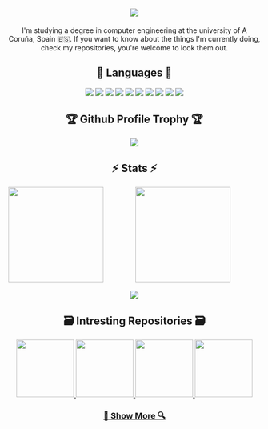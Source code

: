 <div align="center">

<h1>
    <img src="https://readme-typing-svg.herokuapp.com/?lines=Hello,+There!+👋;This+is+Brais+:);Nice+to+meet+you!&size=30&color=F762EA&center=true&vCenter=true">
</h1>

I'm studying a degree in computer engineering at the university of A Coruña, Spain 🇪🇸. If you want to know about the things I'm currently doing, check my repositories, you're welcome to look them out.

## 💬 Languages 💬

![](<https://img.shields.io/badge/-C-000?&logo=C>)
![](<https://img.shields.io/badge/-OCaml-000?&logo=OCaml>)
![](<https://img.shields.io/badge/-Python-000?&logo=Python>)
![](<https://img.shields.io/badge/-Flutter-02569B?logo=Flutter&logoColor=white&style=flat&color=black>)
![](<https://img.shields.io/badge/-Dart-0175C2?&logo=Dart&logoColor=white&color=black>)
![](<https://img.shields.io/badge/-MatLab-02569B?logo=Octave&logoColor=white&style=flat&color=black>)
![](<https://img.shields.io/badge/-Java-000?&logo=CoffeeScript&logoColor=007396>)
![](<https://img.shields.io/badge/-SQL-000?&logo=MySQL>)
![](<https://img.shields.io/badge/-GitHub-181717?style=flat&logo=github&color=black>)
![](<[https://img.shields.io/badge/-GitHub-181717?style=flat&logo=github&color=black](https://img.shields.io/badge/-Git-black?style=flat&logo=git&color=black)>)

## 🏆 Github Profile Trophy 🏆

![](<https://github-profile-trophy.vercel.app/?username=braisf03&theme=dracula&row=1&column=7&border=61dafb>)

## ⚡ Stats ⚡
 
<img height="190px" align="left" src="https://streak-stats.demolab.com/?user=braisf03&theme=dracula&border=61dafb" />
<img height="190px" align="center" src="https://github-readme-stats.vercel.app/api/top-langs/?username=braisf03&theme=dracula&langs_count=10&layout=compact&border_color=61dafb&hide=CMake,MakeFile" />
<br>
<br>
<img heigth="150px"  src="https://github-readme-stats.vercel.app/api?username=braisf03&show_icons=true&theme=dracula&border_color=61dafb" />

## 🗃️ Intresting Repositories 🗃️

<a href="https://github.com/braisf03/PP" title="Paradigmas de Programación">
  <img height="115" src="https://github-readme-stats.vercel.app/api/pin/?username=braisf03&repo=PP&theme=dracula&border_color=61dafb&border_radius=10">
</a>
<a href="https://github.com/braisf03/DS" title="Diseño Software">
  <img height="115" src="https://github-readme-stats.vercel.app/api/pin/?username=braisf03&repo=DS&theme=dracula&border_color=61dafb&border_radius=10">
</a>
<a href="https://github.com/braisf03/CP" title="Concurrencia y Paralelismo">
  <img height="115" src="https://github-readme-stats.vercel.app/api/pin/?username=braisf03&repo=CP&theme=dracula&border_color=61dafb&border_radius=10">
</a>
<a href="https://github.com/braisf03/IPM" title="Interfaces Persona Máquina">
  <img height="115" src="https://github-readme-stats.vercel.app/api/pin/?username=braisf03&repo=IPM&theme=dracula&border_color=61dafb&border_radius=10">
</a>

### <a href="https://github.com/braisf03?tab=repositories" title="Show Repositories">🔎 Show More 🔍</a>

</div>

<!--
### 📊 Profile's stats

<img height="200px" src="https://github-readme-stats.vercel.app/api?username=braisf03&show_icons=true&include_all_commits=true&count_private=true&line_height=21&theme=dracula" /> 
<img height=200 align="center" src="https://github-readme-stats.vercel.app/api/top-langs/?username=braisf03&theme=dracula&icon_color=61dafb&bg_color=20232a&langs_count=10&layout=compact&border_color=61dafb&size_weight=0.5&count_weight=0.5" /> <img height="200px" src="https://streak-stats.demolab.com/?user=braisf03&theme=dracula&border=61dafb"/>

**braisf03/braisf03** is a ✨ _special_ ✨ repository because its `README.md` (this file) appears on your GitHub profile.
![braisf03's github stats](https://github-readme-stats.vercel.app/api?username=braisf03&show_icons=true&theme=dracula&hide=stars,issues)
Here are some ideas to get you started:

<p align="left+20">
  <img height="200px" src="https://streak-stats.demolab.com?user=braisf03&theme=dracula&date_format=j%20M%5B%20Y%5D&mode=weekly"/>
</p>

- 🔭 I’m currently working on ...
- 🌱 I’m currently learning ...
- 👯 I’m looking to collaborate on ...
- 🤔 I’m looking for help with ...
- 💬 Ask me about ...
- 📫 How to reach me: ...
- 😄 Pronouns: ...
- ⚡ Fun fact: ...
-->
